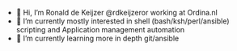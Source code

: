 - 👋 Hi, I’m Ronald de Keijzer @rdkeijzeror working at Ordina.nl  
- 👀 I’m currently mostly interested in shell (bash/ksh/perl/ansible) scripting and Application management automation 
- 🌱 I’m currently learning more in depth git/ansible 

<!---
- 💞️ I’m looking to collaborate on ...
- 📫 How to reach me ...
rdkeijzeror/rdkeijzeror is a ✨ special ✨ repository because its `README.md` (this file) appears on your GitHub profile.
You can click the Preview link to take a look at your changes.
--->
